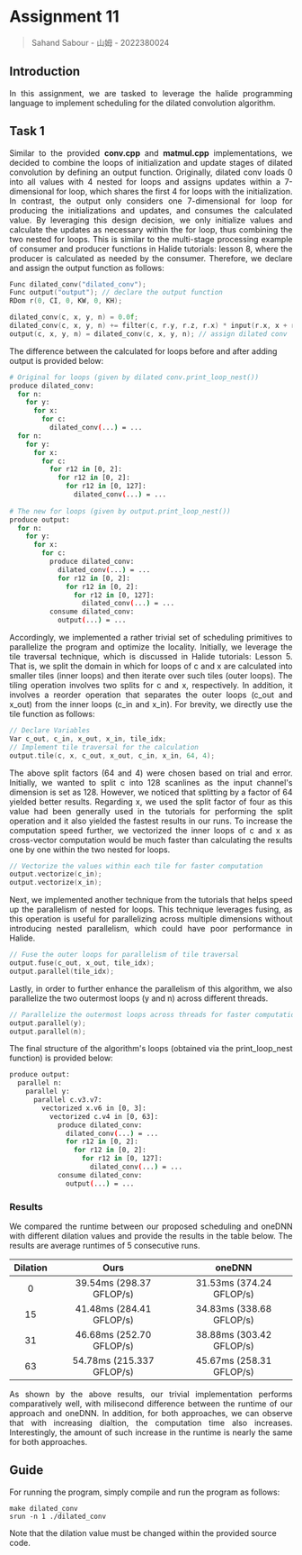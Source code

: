 # Assignment 11

> Sahand Sabour - 山姆 - 2022380024

## Introduction

<div style="text-align: justify">In this assignment, we are tasked to leverage the halide programming language to implement scheduling for the dilated convolution algorithm.  </div>

## Task 1
<div style="text-align: justify">Similar to the provided <b>conv.cpp</b> and <b>matmul.cpp</b> implementations, we decided to combine the loops of initialization and update stages of dilated convolution by defining an output function. Originally, dilated conv loads 0 into all values with 4 nested for loops and assigns updates within a 7-dimensional for loop, which shares the first 4 for loops with the initialization. In contrast, the output only considers one 7-dimensional for loop for producing the initializations and updates, and consumes the calculated value. By leveraging this design decision, we only initialize values and calculate the updates as necessary within the for loop, thus combining the two nested for loops. This is similar to the multi-stage processing example of consumer and producer functions in <a src= "https://halide-lang.org/tutorials/tutorial_lesson_08_scheduling_2.html">Halide tutorials: lesson 8</a>, where the producer is calculated as needed by the consumer. Therefore, we declare and assign the output function as follows: </div>

```c++
Func dilated_conv("dilated_conv");
Func output("output"); // declare the output function
RDom r(0, CI, 0, KW, 0, KH);

dilated_conv(c, x, y, n) = 0.0f;
dilated_conv(c, x, y, n) += filter(c, r.y, r.z, r.x) * input(r.x, x + r.y * (dilation + 1), y + r.z * (dilation + 1), n);
output(c, x, y, n) = dilated_conv(c, x, y, n); // assign dilated conv
```

The difference between the calculated for loops before and after adding output is provided below:

```bash
# Original for loops (given by dilated conv.print_loop_nest())
produce dilated_conv:
  for n:
    for y:
      for x:
        for c:
          dilated_conv(...) = ...
  for n:
    for y:
      for x:
        for c:
          for r12 in [0, 2]:
            for r12 in [0, 2]:
              for r12 in [0, 127]:
                dilated_conv(...) = ...
                
# The new for loops (given by output.print_loop_nest())
produce output:
  for n:
    for y:
      for x:
        for c:
          produce dilated_conv:
            dilated_conv(...) = ...
            for r12 in [0, 2]:
              for r12 in [0, 2]:
                for r12 in [0, 127]:
                  dilated_conv(...) = ...
          consume dilated_conv:
            output(...) = ...
```

<div style="text-align: justify">Accordingly, we implemented a rather trivial set of scheduling primitives to parallelize the program and optimize the locality. Initially, we leverage the tile traversal technique, which is discussed in <a src="https://halide-lang.org/tutorials/tutorial_lesson_05_scheduling_1.html">Halide tutorials: Lesson 5</a>. That is, we split the domain in which for loops of c and x are calculated into smaller tiles (inner loops) and then iterate over such tiles (outer loops). The tiling operation involves two splits for c and x, respectively. In addition, it involves a reorder operation that separates the outer loops (c_out and x_out) from the inner loops (c_in and x_in). For brevity, we directly use the tile function as follows:</div>

```c++
// Declare Variables
Var c_out, c_in, x_out, x_in, tile_idx;
// Implement tile traversal for the calculation
output.tile(c, x, c_out, x_out, c_in, x_in, 64, 4);
```

<div style="text-align: justify">The above split factors (64 and 4) were chosen based on trial and error. Initially, we wanted to split c into 128 scanlines as the input channel's dimension is set as 128. However, we noticed that splitting by a factor of 64 yielded better results. Regarding x, we used the split factor of four as this value had been generally used in the tutorials for performing the split operation and it also yielded the fastest results in our runs. To increase the computation speed further, we vectorized the inner loops of c and x as cross-vector computation would be much faster than calculating the results one by one within the two nested for loops.</div>

```c++
// Vectorize the values within each tile for faster computation
output.vectorize(c_in);
output.vectorize(x_in);
```

<div style="text-align: justify">Next, we implemented another technique from the tutorials that helps speed up the parallelism of nested for loops. This technique leverages fusing, as this operation is useful for parallelizing across multiple dimensions without introducing nested parallelism, which could have poor performance in Halide.</div>

```c++
// Fuse the outer loops for parallelism of tile traversal
output.fuse(c_out, x_out, tile_idx);
output.parallel(tile_idx);
```

<div style="text-align: justify">Lastly, in order to further enhance the parallelism of this algorithm, we also parallelize the two outermost loops (y and n) across different threads.</div>

```c++
// Parallelize the outermost loops across threads for faster computation
output.parallel(y);
output.parallel(n);
```

<div style="text-align: justify">The final structure of the algorithm's loops (obtained via the print_loop_nest function) is provided below:</div>

```bash
produce output:
  parallel n:
    parallel y:
      parallel c.v3.v7:
        vectorized x.v6 in [0, 3]:
          vectorized c.v4 in [0, 63]:
            produce dilated_conv:
              dilated_conv(...) = ...
              for r12 in [0, 2]:
                for r12 in [0, 2]:
                  for r12 in [0, 127]:
                    dilated_conv(...) = ...
            consume dilated_conv:
              output(...) = ...
```

### Results

<div style="text-align: justify">We compared the runtime between our proposed scheduling and oneDNN with different dilation values and provide the results in the table below. The results are average runtimes of 5 consecutive runs.</div>

| Dilation |           Ours            |          oneDNN          |
| :------: | :-----------------------: | :----------------------: |
|    0     | 39.54ms (298.37 GFLOP/s)  | 31.53ms (374.24 GFLOP/s) |
|    15    | 41.48ms (284.41 GFLOP/s)  | 34.83ms (338.68 GFLOP/s) |
|    31    | 46.68ms (252.70 GFLOP/s)  | 38.88ms (303.42 GFLOP/s) |
|    63    | 54.78ms (215.337 GFLOP/s) | 45.67ms (258.31 GFLOP/s) |

<div style="text-align: justify">As shown by the above results, our trivial implementation performs comparatively well, with milisecond difference between the runtime of our approach and oneDNN. In addition, for both approaches, we can observe that with increasing dialtion, the computation time also increases. Interestingly, the amount of such increase in the runtime is nearly the same for both approaches.</div>

## Guide

<div style="text-align: justify">For running the program, simply compile and run the program as follows:</div>

```shell
make dilated_conv
srun -n 1 ./dilated_conv
```

Note that the dilation value must be changed within the provided source code. 